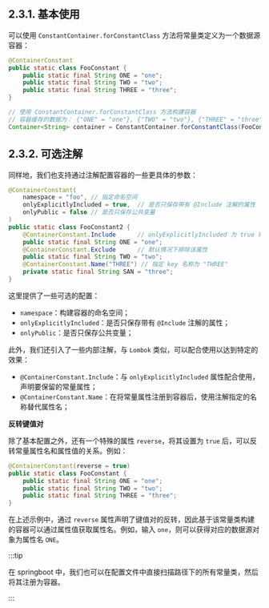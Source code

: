 ## 2.3.1. 基本使用

可以使用 `ConstantContainer.forConstantClass` 方法将常量类定义为一个数据源容器：

```java
@ContainerConstant
public static class FooConstant {
    public static final String ONE = "one";
    public static final String TWO = "two";
    public static final String THREE = "three";
}

// 使用 ConstantContainer.forConstantClass 方法构建容器
// 容器缓存的数据为： {"ONE" = "one"}, {"TWO" = "two"}, {"THREE" = "three"}
Container<String> container = ConstantContainer.forConstantClass(FooConstant.class, new SimpleAnnotationFinder());
```

## 2.3.2. 可选注解

同样地，我们也支持通过注解配置容器的一些更具体的参数：

```java
@ContainerConstant(
    namespace = "foo", // 指定命名空间
    onlyExplicitlyIncluded = true,  // 是否只保存带有 @Include 注解的属性
    onlyPublic = false // 是否只保存公共变量
)
public static class FooConstant2 {
    @ContainerConstant.Include      // onlyExplicitlyIncluded 为 true 时，仅包含带有该注解的属性
    public static final String ONE = "one";
    @ContainerConstant.Exclude      // 默认情况下排除该属性
    public static final String TWO = "two";
    @ContainerConstant.Name("THREE") // 指定 key 名称为 "THREE"
    private static final String SAN = "three";
}
```

这里提供了一些可选的配置：

- `namespace`：构建容器的命名空间；
- `onlyExplicitlyIncluded`：是否只保存带有 `@Include` 注解的属性；
- `onlyPublic`：是否只保存公共变量；

此外，我们还引入了一些内部注解，与 `Lombok` 类似，可以配合使用以达到特定的效果：

- `@ContainerConstant.Include`：与 `onlyExplicitlyIncluded` 属性配合使用，声明要保留的常量属性；
- `@ContainerConstant.Name`：在将常量属性注册到容器后，使用注解指定的名称替代属性名；

**反转键值对**

除了基本配置之外，还有一个特殊的属性 `reverse`，将其设置为 `true` 后，可以反转常量属性名和属性值的关系。例如：

```java
@ContainerConstant(reverse = true)
public static class FooConstant {
    public static final String ONE = "one";
    public static final String TWO = "two";
    public static final String THREE = "three";
}
```

在上述示例中，通过 `reverse` 属性声明了键值对的反转，因此基于该常量类构建的容器可以通过属性值获取属性名。例如，输入 `one`，则可以获得对应的数据源对象为属性名 `ONE`。

:::tip

在 springboot 中，我们也可以在配置文件中直接扫描路径下的所有常量类，然后将其注册为容器。

:::